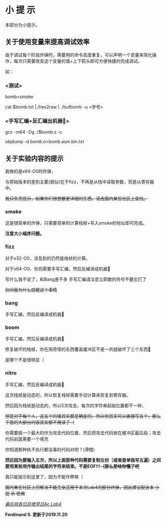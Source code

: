 # 小 提 示

本部分为小提示。

## 关于使用变量来提高调试效率

由于调试每个阶段炸弹时，需要用的命令高度重复，可以声明一个变量来简化操作，每次只需要改变这个变量的值+上下箭头即可方便快捷的完成调试。

如：

### <测试>

bomb=smoke

cat $bomb.txt |./hex2raw  | ./bufbomb -u <学号>



### <手写汇编+反汇编出机器🐎>

gcc -m64 -Og ./$bomb.s -c

objdump -d $bomb.o >$bomb.asm.bin.txt

<!--#注意进行32位bufbomb的时候要用-m32编译!-->



## 关于实验内容的提示

我做的是x64-O0的炸弹，

与原始版本的差别主要(貌似)在于fizz，不再是从栈中读取参数，而是从寄存器中。

~~我只负责提示，如果你们很想要更详细的东西，请去国内某些社区上查找。~~

### smoke

这是很简单的炸弹，只需要简单的计算栈帧+写入smoke的地址即可完成。

**注意大小端序问题。**

### fizz

对于x32-O0，涉及到的仍然是栈帧的计算。

对于x64-O0，你则需要手写汇编，然后反编译成机器🐎

写什么我不说了，和Bang差不多
手写汇编请注意立即数的符号不要忘打了

~~别问我为什么提醒这个事情~~

### bang

手写汇编，然后反编译成机器🐎

### boom

手写汇编，然后反编译成机器🐎

修复破坏的栈帧，你在用奇怪的东西覆盖缓冲区不是一共就破坏了三个东西🐎

是哪个不是很明显（

### nitro

手写汇编，然后反编译成机器🐎

这次栈帧是动态的，所以恢复栈帧需要手动计算来恢复到寄存器。

然后因为栈帧是动态的，所以5次攻击，每次的字符串起始位置都不一样，

~~但是对于每个人，这五个的值其实都是确定的，所以你其实可以直接写五个，那么下面的大部分内容其实都不用读了（~~

你需要挑一个最大的作为攻击代码位置，然后把攻击代码放在缓冲区最后段；攻击代码前面需要一个填充

你知道那种执不执行都没事的代码对吧？(滑稽)

**然后因为要输入五次，所以上面那种代码需要复制五份（或者是单独写五遍）之间要用某些用作输出结尾的字符来结束。不是EOF!!!~~（那么是啥你懂了吧~~**

我只能提示到这里了，因为不能作弊嘛（

~~国内某些社区上的解法不能完全适用于本次Lab4的部分炸弹，因此建议配合本 小 提 示 使用~~





<u>*最后祝各位巨佬早日Ac Lab4*</u>



**Ferdinand S. 更新于2019.11.20**











